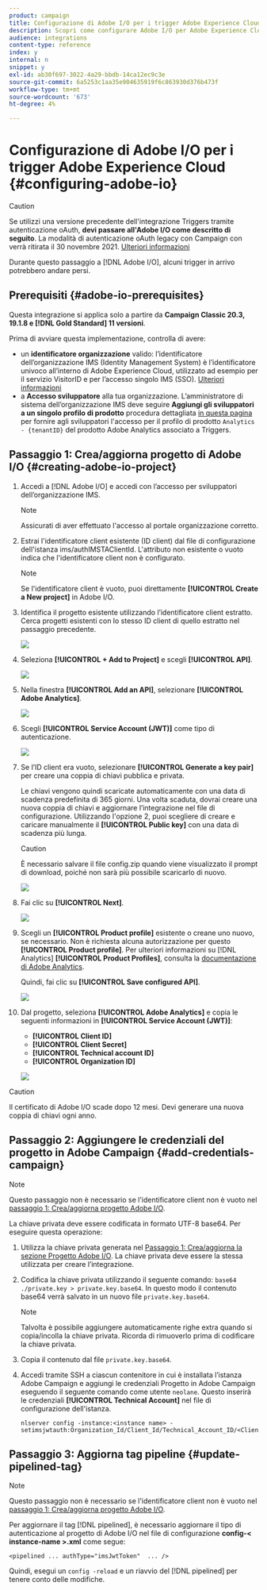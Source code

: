 ```yaml
---
product: campaign
title: Configurazione di Adobe I/O per i trigger Adobe Experience Cloud
description: Scopri come configurare Adobe I/O per Adobe Experience Cloud Triggers
audience: integrations
content-type: reference
index: y
internal: n
snippet: y
exl-id: ab30f697-3022-4a29-bbdb-14ca12ec9c3e
source-git-commit: 6a5253c1aa35e904635919f6c863930d376b473f
workflow-type: tm+mt
source-wordcount: '673'
ht-degree: 4%

---
```


# Configurazione di Adobe I/O per i trigger Adobe Experience Cloud {#configuring-adobe-io}

>[!CAUTION]
>
>Se utilizzi una versione precedente dell&#39;integrazione Triggers tramite autenticazione oAuth, **devi passare all&#39;Adobe I/O come descritto di seguito**. La modalità di autenticazione oAuth legacy con Campaign con verrà ritirata il 30 novembre 2021. [Ulteriori informazioni](https://experienceleaguecommunities.adobe.com/t5/adobe-analytics-discussions/adobe-analytics-legacy-api-end-of-life-notice/td-p/385411)
>
>Durante questo passaggio a [!DNL Adobe I/O], alcuni trigger in arrivo potrebbero andare persi.

## Prerequisiti {#adobe-io-prerequisites}

Questa integrazione si applica solo a partire da **Campaign Classic 20.3, 19.1.8 e [!DNL Gold Standard] 11 versioni**.

Prima di avviare questa implementazione, controlla di avere:

* un **identificatore organizzazione** valido: l’identificatore dell’organizzazione IMS (Identity Management System) è l’identificatore univoco all’interno di Adobe Experience Cloud, utilizzato ad esempio per il servizio VisitorID e per l’accesso singolo IMS (SSO). [Ulteriori informazioni](https://experienceleague.adobe.com/docs/core-services/interface/manage-users-and-products/organizations.html)
* a **Accesso sviluppatore** alla tua organizzazione. L’amministratore di sistema dell’organizzazione IMS deve seguire **Aggiungi gli sviluppatori a un singolo profilo di prodotto**
procedura dettagliata [in questa pagina](https://helpx.adobe.com/enterprise/admin-guide.html/enterprise/using/manage-developers.ug.html) per fornire agli sviluppatori l&#39;accesso per il profilo di prodotto `Analytics - {tenantID}` del prodotto Adobe Analytics associato a Triggers.

## Passaggio 1: Crea/aggiorna progetto di Adobe I/O {#creating-adobe-io-project}

1. Accedi a [!DNL Adobe I/O] e accedi con l’accesso per sviluppatori dell’organizzazione IMS.

   >[!NOTE]
   >
   > Assicurati di aver effettuato l&#39;accesso al portale organizzazione corretto.

1. Estrai l&#39;identificatore client esistente (ID client) dal file di configurazione dell&#39;istanza ims/authIMSTAClientId. L&#39;attributo non esistente o vuoto indica che l&#39;identificatore client non è configurato.

   >[!NOTE]
   >
   >Se l&#39;identificatore client è vuoto, puoi direttamente **[!UICONTROL Create a New project]** in Adobe I/O.

1. Identifica il progetto esistente utilizzando l’identificatore client estratto. Cerca progetti esistenti con lo stesso ID client di quello estratto nel passaggio precedente.

   ![](assets/do-not-localize/adobe_io_8.png)

1. Seleziona **[!UICONTROL + Add to Project]** e scegli **[!UICONTROL API]**.

   ![](assets/do-not-localize/adobe_io_1.png)

1. Nella finestra **[!UICONTROL Add an API]**, selezionare **[!UICONTROL Adobe Analytics]**.

   ![](assets/do-not-localize/adobe_io_2.png)

1. Scegli **[!UICONTROL Service Account (JWT)]** come tipo di autenticazione.

   ![](assets/do-not-localize/adobe_io_3.png)

1. Se l’ID client era vuoto, selezionare **[!UICONTROL Generate a key pair]** per creare una coppia di chiavi pubblica e privata.

   Le chiavi vengono quindi scaricate automaticamente con una data di scadenza predefinita di 365 giorni. Una volta scaduta, dovrai creare una nuova coppia di chiavi e aggiornare l’integrazione nel file di configurazione. Utilizzando l&#39;opzione 2, puoi scegliere di creare e caricare manualmente il **[!UICONTROL Public key]** con una data di scadenza più lunga.

   >[!CAUTION]
   >
   >È necessario salvare il file config.zip quando viene visualizzato il prompt di download, poiché non sarà più possibile scaricarlo di nuovo.

   ![](assets/do-not-localize/adobe_io_4.png)

1. Fai clic su **[!UICONTROL Next]**.

   ![](assets/do-not-localize/adobe_io_5.png)

1. Scegli un **[!UICONTROL Product profile]** esistente o creane uno nuovo, se necessario. Non è richiesta alcuna autorizzazione per questo **[!UICONTROL Product profile]**. Per ulteriori informazioni su [!DNL Analytics] **[!UICONTROL Product Profiles]**, consulta la [documentazione di Adobe Analytics](https://experienceleague.adobe.com/docs/analytics/admin/admin-console/home.html#admin-console).

   Quindi, fai clic su **[!UICONTROL Save configured API]**.

   ![](assets/do-not-localize/adobe_io_6.png)

1. Dal progetto, seleziona **[!UICONTROL Adobe Analytics]** e copia le seguenti informazioni in **[!UICONTROL Service Account (JWT)]**:

   * **[!UICONTROL Client ID]**
   * **[!UICONTROL Client Secret]**
   * **[!UICONTROL Technical account ID]**
   * **[!UICONTROL Organization ID]**

   ![](assets/do-not-localize/adobe_io_7.png)

>[!CAUTION]
>
>Il certificato di Adobe I/O scade dopo 12 mesi. Devi generare una nuova coppia di chiavi ogni anno.

## Passaggio 2: Aggiungere le credenziali del progetto in Adobe Campaign {#add-credentials-campaign}

>[!NOTE]
>
>Questo passaggio non è necessario se l&#39;identificatore client non è vuoto nel [passaggio 1: Crea/aggiorna progetto Adobe I/O](#creating-adobe-io-project).

La chiave privata deve essere codificata in formato UTF-8 base64. Per eseguire questa operazione:

1. Utilizza la chiave privata generata nel [Passaggio 1: Crea/aggiorna la sezione Progetto Adobe I/O](#creating-adobe-io-project). La chiave privata deve essere la stessa utilizzata per creare l’integrazione.

1. Codifica la chiave privata utilizzando il seguente comando: `base64 ./private.key > private.key.base64`. In questo modo il contenuto base64 verrà salvato in un nuovo file `private.key.base64`.

   >[!NOTE]
   >
   >Talvolta è possibile aggiungere automaticamente righe extra quando si copia/incolla la chiave privata. Ricorda di rimuoverlo prima di codificare la chiave privata.

1. Copia il contenuto dal file `private.key.base64`.

1. Accedi tramite SSH a ciascun contenitore in cui è installata l’istanza Adobe Campaign e aggiungi le credenziali Progetto in Adobe Campaign eseguendo il seguente comando come utente `neolane`. Questo inserirà le credenziali **[!UICONTROL Technical Account]** nel file di configurazione dell&#39;istanza.

   ```
   nlserver config -instance:<instance name> -setimsjwtauth:Organization_Id/Client_Id/Technical_Account_ID/<Client_Secret>/<Base64_encoded_Private_Key>
   ```

## Passaggio 3: Aggiorna tag pipeline {#update-pipelined-tag}

>[!NOTE]
>
>Questo passaggio non è necessario se l&#39;identificatore client non è vuoto nel [passaggio 1: Crea/aggiorna progetto Adobe I/O](#creating-adobe-io-project).

Per aggiornare il tag [!DNL pipelined], è necessario aggiornare il tipo di autenticazione al progetto di Adobe I/O nel file di configurazione **config-&lt; instance-name >.xml** come segue:

```
<pipelined ... authType="imsJwtToken"  ... />
```

Quindi, esegui un `config -reload` e un riavvio del [!DNL pipelined] per tenere conto delle modifiche.

